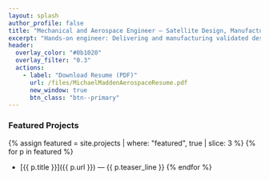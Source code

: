 ```yaml
---
layout: splash
author_profile: false
title: "Mechanical and Aerospace Engineer — Satellite Design, Manufacturing, and Systems Engineering"
excerpt: "Hands-on engineer: Delivering and manufacturing validated designs for aerospace systems. V7"
header:
  overlay_color: "#0b1020"
  overlay_filter: "0.3"
  actions:
    - label: "Download Resume (PDF)"
      url: /files/MichaelMaddenAerospaceResume.pdf
      new_window: true
      btn_class: "btn--primary"
---
```


### Featured Projects
{% assign featured = site.projects | where: "featured", true | slice: 3 %}
{% for p in featured %}
- [{{ p.title }}]({{ p.url }}) — {{ p.teaser_line }}
{% endfor %}
